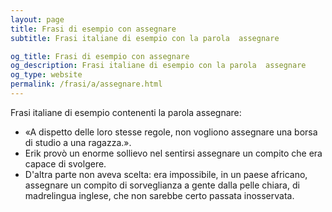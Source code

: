 ```yaml
---
layout: page
title: Frasi di esempio con assegnare 
subtitle: Frasi italiane di esempio con la parola  assegnare

og_title: Frasi di esempio con assegnare 
og_description: Frasi italiane di esempio con la parola  assegnare
og_type: website
permalink: /frasi/a/assegnare.html
---
```


Frasi italiane di esempio contenenti la parola assegnare:


- «A dispetto delle loro stesse regole, non vogliono assegnare una borsa di studio a una ragazza.».
- Erik provò un enorme sollievo nel sentirsi assegnare un compito che era capace di svolgere.
- D'altra parte non aveva scelta: era impossibile, in un paese africano, assegnare un compito di sorveglianza a gente dalla pelle chiara, di madrelingua inglese, che non sarebbe certo passata inosservata.
